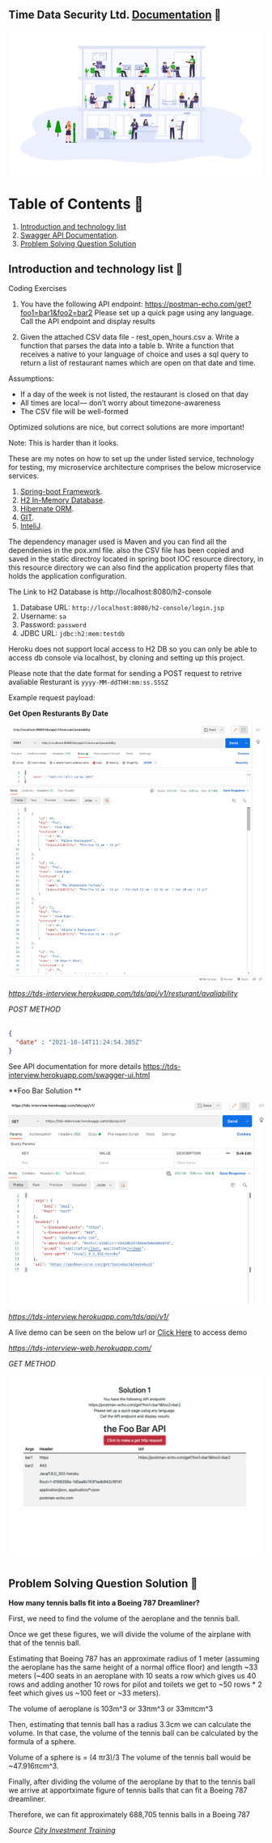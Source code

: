 ## Time Data Security Ltd. [Documentation](https://tds-interview.herokuapp.com/swagger-ui.html) :thought_balloon:

![alt adidas](https://github.com/Nnadozieomeonu/images/blob/0d570b94ce1690df3174e14498b216adde548a01/Adam.gif?raw=true)

# Table of Contents :thought_balloon:
1. [Introduction and technology list](#Introduction-and-technology-list)
2. [Swagger API Documentation](https://tds-interview.herokuapp.com/swagger-ui.html).
3. [Problem Solving Question Solution](#Problem-Solving-Question-Solution)


## Introduction and technology list :thought_balloon:

Coding Exercises
1.	You have the following API endpoint:
      https://postman-echo.com/get?foo1=bar1&foo2=bar2
      Please set up a quick page using any language. Call the API endpoint and display results

2.	Given the attached CSV data file - rest_open_hours.csv
      a.	Write a function that parses the data into a table
      b.	Write a function that receives a native to your language of choice and uses a sql query to return a list of restaurant names which are open on that date and time.


Assumptions:
* If a day of the week is not listed, the restaurant is closed on that day
* All times are local — don’t worry about timezone-awareness
* The CSV file will be well-formed

Optimized solutions are nice, but correct solutions are more important!

Note:  This is harder than it looks.


These are my notes on  how to set up the under listed service, technology for testing, my microservice architecture comprises the below microservice services.

1. [Spring-boot Framework](http://start.spring.io).
2. [H2 In-Memory Database](http://start.spring.io).
3. [Hibernate ORM](http://start.spring.io).
4. [GIT](http://git.com).
5. [InteliJ](http://jetbrains.com).

The dependency manager used is Maven and you can find all the dependenies in the pox.xml file. also the CSV file has been copied and saved in the static directroy located in spring boot IOC resource directory, in this resource directory we can also find the application property files that holds the application configuration.

The Link to H2 Database is http://localhost:8080/h2-console
1. Database URL: ``http://localhost:8080/h2-console/login.jsp``
2. Username: ``sa``
3. Password: ``password``
4. JDBC URL: ``jdbc:h2:mem:testdb``

Heroku does not support local access to H2 DB so you can only be able to access db console via localhost, by cloning and setting up this project.

Please note that the date format for sending a POST request to retrive avaliable Resturant is ``yyyy-MM-ddTHH:mm:ss.SSSZ``

Example request payload:

**Get Open Resturants By Date**

![alt tds](https://github.com/Nnadozieomeonu/images/blob/46b8029c28ea859e60acbfc40058ade681de9a39/solution2.png?raw=true)

*https://tds-interview.herokuapp.com/tds/api/v1/resturant/avaliability*

*POST METHOD*

```json

{
  "date" : "2021-10-14T11:24:54.385Z"
}

```

See API documentation for more details https://tds-interview.herokuapp.com/swagger-ui.html

**Foo Bar Solution **

![alt tds](https://github.com/Nnadozieomeonu/images/blob/2529bfddd71dee0216d273c529556a449acb8786/solution1.png?raw=true)

*https://tds-interview.herokuapp.com/tds/api/v1/*

A live demo can be seen on the below url or [Click Here](https://tds-interview-web.herokuapp.com/) to access demo

*https://tds-interview-web.herokuapp.com/*

*GET METHOD*

![alt tds](https://github.com/Nnadozieomeonu/images/blob/90eb0615cb41e7853983e5c9afc25d2d3dc47ccf/demo.png?raw=true)




## Problem Solving Question Solution :thought_balloon:

**How many tennis balls fit into a Boeing 787 Dreamliner?**

First, we need to find the volume of the aeroplane and the tennis ball. 

Once we get these figures, we will divide the volume of the airplane with that of the tennis ball.

Estimating that Boeing 787 has an approximate radius of 1 meter 
(assuming the aeroplane has the same height of a normal office floor) 
and length ~33 meters (~400 seats in an aeroplane with 10 seats a row which 
gives us 40 rows and adding another 10 rows for pilot and toilets we get to 
~50 rows * 2 feet which gives us ~100 feet or ~33 meters).

The volume of aeroplane is 103m^3 or 33πm^3 or 33mπcm^3

Then, estimating that tennis ball has a radius 3.3cm we can calculate the volume.
In that case, the volume of the tennis ball can be calculated by the formula of a sphere.

Volume of a sphere is = (4 πr3)/3
The volume of the tennis ball would be ~47.916πcm^3.

Finally, after dividing the volume of the aeroplane by that to the tennis ball we arrive at
apportximate figure of tennis balls that can fit a Boeing 787 dreamliner.

Therefore, we can fit approximately 688,705 tennis balls in a Boeing 787

*Source  [City Investment Training](https://www.cityinvestmenttraining.com/post/how-many-tennis-balls-can-you-fit-in-a-boeing-747)*